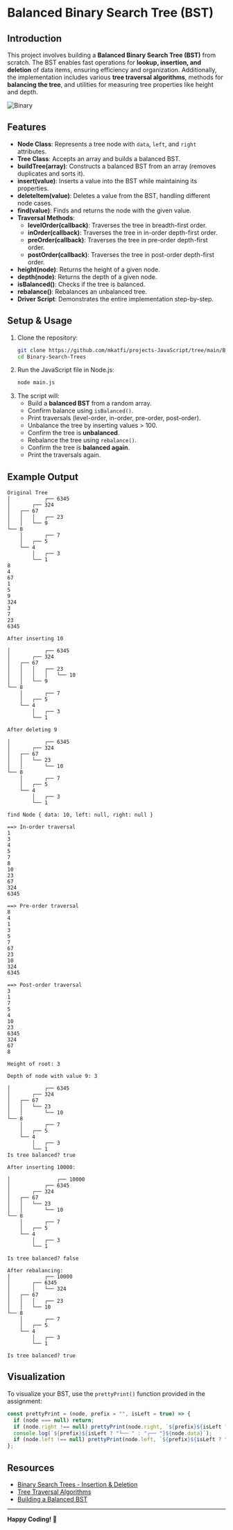 # Balanced Binary Search Tree (BST)
## Introduction
This project involves building a **Balanced Binary Search Tree (BST)** from scratch. The BST enables fast operations for **lookup, insertion, and deletion** of data items, ensuring efficiency and organization. Additionally, the implementation includes various **tree traversal algorithms**, methods for **balancing the tree**, and utilities for measuring tree properties like height and depth.

![Binary](./image/UntitledDiagramdrawio-660x371.png)

## Features
- **Node Class**: Represents a tree node with `data`, `left`, and `right` attributes.
- **Tree Class**: Accepts an array and builds a balanced BST.
- **buildTree(array)**: Constructs a balanced BST from an array (removes duplicates and sorts it).
- **insert(value)**: Inserts a value into the BST while maintaining its properties.
- **deleteItem(value)**: Deletes a value from the BST, handling different node cases.
- **find(value)**: Finds and returns the node with the given value.
- **Traversal Methods**:
  - **levelOrder(callback)**: Traverses the tree in breadth-first order.
  - **inOrder(callback)**: Traverses the tree in in-order depth-first order.
  - **preOrder(callback)**: Traverses the tree in pre-order depth-first order.
  - **postOrder(callback)**: Traverses the tree in post-order depth-first order.
- **height(node)**: Returns the height of a given node.
- **depth(node)**: Returns the depth of a given node.
- **isBalanced()**: Checks if the tree is balanced.
- **rebalance()**: Rebalances an unbalanced tree.
- **Driver Script**: Demonstrates the entire implementation step-by-step.

## Setup & Usage
1. Clone the repository:
   ```sh
   git clone https://github.com/mkatfi/projects-JavaScript/tree/main/Binary-Search-Trees
   cd Binary-Search-Trees
   ```
2. Run the JavaScript file in Node.js:
   ```sh
   node main.js
   ```
3. The script will:
   - Build a **balanced BST** from a random array.
   - Confirm balance using `isBalanced()`.
   - Print traversals (level-order, in-order, pre-order, post-order).
   - Unbalance the tree by inserting values > 100.
   - Confirm the tree is **unbalanced**.
   - Rebalance the tree using `rebalance()`.
   - Confirm the tree is **balanced again**.
   - Print the traversals again.

## Example Output
```
Original Tree
│           ┌── 6345
│       ┌── 324
│   ┌── 67
│   │   │   ┌── 23
│   │   └── 9
└── 8
    │       ┌── 7
    │   ┌── 5
    └── 4
        │   ┌── 3
        └── 1
8
4
67
1
5
9
324
3
7
23
6345

After inserting 10

│           ┌── 6345
│       ┌── 324
│   ┌── 67
│   │   │   ┌── 23
│   │   │   │   └── 10
│   │   └── 9
└── 8
    │       ┌── 7
    │   ┌── 5
    └── 4
        │   ┌── 3
        └── 1

After deleting 9

│           ┌── 6345
│       ┌── 324
│   ┌── 67
│   │   └── 23
│   │       └── 10
└── 8
    │       ┌── 7
    │   ┌── 5
    └── 4
        │   ┌── 3
        └── 1

find Node { data: 10, left: null, right: null }

==> In-order traversal
1
3
4
5
7
8
10
23
67
324
6345

==> Pre-order traversal
8
4
1
3
5
7
67
23
10
324
6345

==> Post-order traversal
3
1
7
5
4
10
23
6345
324
67
8

Height of root: 3

Depth of node with value 9: 3

│           ┌── 6345
│       ┌── 324
│   ┌── 67
│   │   └── 23
│   │       └── 10
└── 8
    │       ┌── 7
    │   ┌── 5
    └── 4
        │   ┌── 3
        └── 1
Is tree balanced? true

After inserting 10000:

│               ┌── 10000
│           ┌── 6345
│       ┌── 324
│   ┌── 67
│   │   └── 23
│   │       └── 10
└── 8
    │       ┌── 7
    │   ┌── 5
    └── 4
        │   ┌── 3
        └── 1

Is tree balanced? false

After rebalancing:
│           ┌── 10000
│       ┌── 6345
│       │   └── 324
│   ┌── 67
│   │   │   ┌── 23
│   │   └── 10
└── 8
    │       ┌── 7
    │   ┌── 5
    └── 4
        │   ┌── 3
        └── 1

Is tree balanced? true
```

## Visualization
To visualize your BST, use the `prettyPrint()` function provided in the assignment:
```js
const prettyPrint = (node, prefix = "", isLeft = true) => {
  if (node === null) return;
  if (node.right !== null) prettyPrint(node.right, `${prefix}${isLeft ? "│   " : "    "}`, false);
  console.log(`${prefix}${isLeft ? "└── " : "┌── "}${node.data}`);
  if (node.left !== null) prettyPrint(node.left, `${prefix}${isLeft ? "    " : "│   "}`, true);
};
```

## Resources
- [Binary Search Trees - Insertion & Deletion](https://www.geeksforgeeks.org/binary-search-tree-set-1-search-and-insertion/)
- [Tree Traversal Algorithms](https://www.geeksforgeeks.org/tree-traversals-inorder-preorder-and-postorder/)
- [Building a Balanced BST](https://www.youtube.com/watch?v=U0R0HaY1V5s)

---
**Happy Coding! 🚀**

